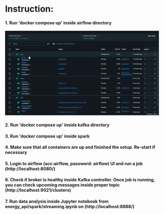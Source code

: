 # Instruction:

#### 1. Run 'docker compose up' inside airflow directory

![Docker](https://github.com/maciejdziedzic/energy-api/blob/main/assets/docker.gif?raw=true)

#### 2. Run 'docker compose up' inside kafka directory

#### 3. Run 'docker compose up' inside spark

#### 4. Make sure that all containers are up and finished the setup. Re-start if necessary

#### 5. Login to airflow (acc:airflow, password: airflow) UI and run a job (http://localhost:8080/)

#### 6. Check if broker is healthy inside Kafka controller. Once job is running, you can check upcoming messages inside proper topic (http://localhost:9021/clusters)

#### 7. Run data analysis inside Jupyter notebook from energy_api/spark/streaming.ipynb on (http://localhost:8888/)

